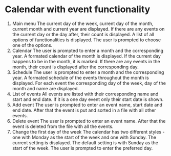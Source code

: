 # Calendar with event functionality
1) Main menu
  The current day of the week, current day of the month, current month and current year are displayed.
  If there are any events on the current day or the day after, their count is displayed.
  A list of all options of functionalities is displayed.
  The user is prompted to choose one of the options.
2) Calendar
  The user is prompted to enter a month and the corresponding year.
  A formated calendar of the month is displayed.
  If the current day happens to be in the month, it is marked.
  If there are any events in the month, their count is displayed after the corresponding day.
3) Schedule
  The user is prompted to enter a month and the corresponding year.
  A formated schedule of the events throughout the month is displayed.
  For each event the corresponding day of the week, day of the month and name are displayed.
4) List of events
  All events are listed with their corresponding name and start and end date.
  If it is a one day event only their start date is shown.
5) Add event
  The user is prompted to enter an event name, start date and end date.
  After that the event is put and sorted in a file with all other events.
6) Delete event
  The user is prompted to enter an event name.
  After that the event is deleted from the file with all the events.
7) Change the first day of the week
  The calendar has two different styles - one with Monday as the start of the week and one with Sunday.
  The current setting is displayed.
  The default setting is with Sunday as the start of the week.
  The user is prompted to enter the preferred day.
